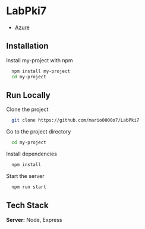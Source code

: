 # LabPki7
* [Azure](https://labpki7.azurewebsites.net)


## Installation

Install my-project with npm

```bash
  npm install my-project
  cd my-project
```

## Run Locally

Clone the project

```bash
  git clone https://github.com/mario0000o7/LabPki7
```

Go to the project directory

```bash
  cd my-project
```

Install dependencies

```bash
  npm install
```

Start the server

```bash
  npm run start
```


## Tech Stack


**Server:** Node, Express
